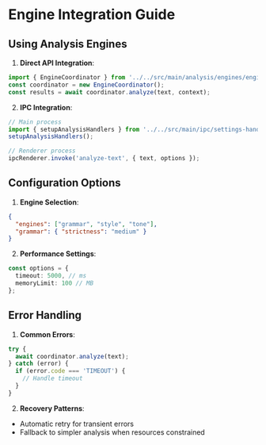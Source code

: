 # Engine Integration Guide

## Using Analysis Engines

1. **Direct API Integration**:
```typescript
import { EngineCoordinator } from '../../src/main/analysis/engines/engine-coordinator';
const coordinator = new EngineCoordinator();
const results = await coordinator.analyze(text, context);
```

2. **IPC Integration**:
```typescript
// Main process
import { setupAnalysisHandlers } from '../../src/main/ipc/settings-handlers';
setupAnalysisHandlers();

// Renderer process
ipcRenderer.invoke('analyze-text', { text, options });
```

## Configuration Options

1. **Engine Selection**:
```json
{
  "engines": ["grammar", "style", "tone"],
  "grammar": { "strictness": "medium" }
}
```

2. **Performance Settings**:
```typescript
const options = {
  timeout: 5000, // ms
  memoryLimit: 100 // MB
};
```

## Error Handling

1. **Common Errors**:
```typescript
try {
  await coordinator.analyze(text);
} catch (error) {
  if (error.code === 'TIMEOUT') {
    // Handle timeout
  }
}
```

2. **Recovery Patterns**:
- Automatic retry for transient errors
- Fallback to simpler analysis when resources constrained